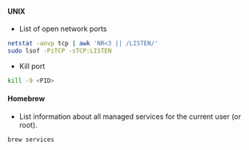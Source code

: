 #### UNIX

- List of open network ports

```sh
netstat -anvp tcp | awk 'NR<3 || /LISTEN/'
sudo lsof -PiTCP -sTCP:LISTEN
```

- Kill port

```sh
kill -9 <PID>
```

#### Homebrew

- List information about all managed services for the current user (or root).

```sh
brew services
```
